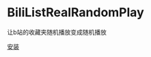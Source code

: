 # BiliListRealRandomPlay
让b站的收藏夹随机播放变成随机播放

[安装](https://github.com/atoposyz/BiliListRealRandomPlay/raw/refs/heads/main/RandomPlay.user.js)

